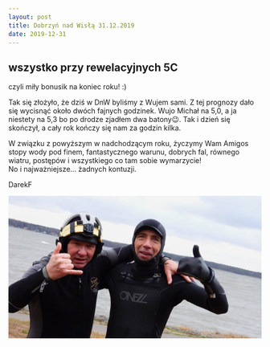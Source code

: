 ```yaml
---
layout: post
title: Dobrzyń nad Wisłą 31.12.2019
date: 2019-12-31
---
```


## wszystko przy rewelacyjnych 5C  

czyli miły bonusik na koniec roku! :)  

Tak się złożyło, że dziś w DnW byliśmy z Wujem sami. 
Z tej prognozy dało się wycisnąć około dwóch fajnych godzinek. 
Wujo Michał na 5,0, a ja niestety na 5,3 bo po drodze zjadłem dwa batony😉. 
Tak i dzień się skończył, a cały rok kończy się nam za godzin kilka.  

W związku z powyższym w nadchodzącym roku, życzymy Wam Amigos stopy wody pod finem, 
fantastycznego warunu, dobrych fal, równego wiatru, postępów i wszystkiego co tam sobie wymarzycie!  
No i najważniejsze... żadnych kontuzji.  

DarekF  

![Wszystkiego Najlepszego](https://raw.githubusercontent.com/naspocie/blog/master/images/2019-12-31-Dobrzyn/sylwestr2019-1.jpg "Wszystkiego Najlepszego")  
